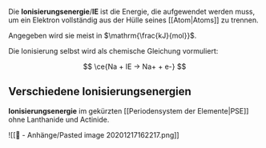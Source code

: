Die **Ionisierungsenergie**/**IE** ist die Energie, die aufgewendet werden muss, um ein Elektron vollständig aus der Hülle seines [[Atom|Atoms]] zu trennen.

Angegeben wird sie meist in $\mathrm{\frac{kJ}{mol}}$.

Die Ionisierung selbst wird als chemische Gleichung vormuliert:

$$
\ce{Na + IE -> Na+ + e-}
$$

## Verschiedene Ionisierungsenergien

**Ionisierungsenergie** im gekürzten [[Periodensystem der Elemente|PSE]] ohne Lanthanide und Actinide.

![[📎 - Anhänge/Pasted image 20201217162217.png]]